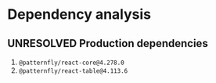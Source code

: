 # Dependency analysis

## UNRESOLVED Production dependencies

1. `@patternfly/react-core@4.278.0`
2. `@patternfly/react-table@4.113.6`
